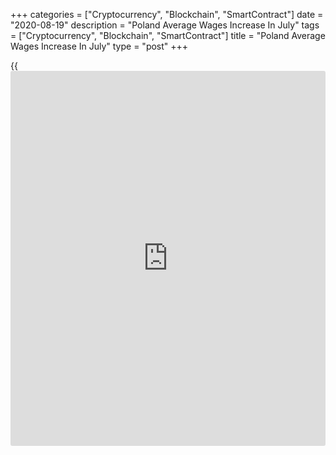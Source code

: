 +++
categories = ["Cryptocurrency", "Blockchain", "SmartContract"]
date = "2020-08-19"
description = "Poland Average Wages Increase In July"
tags = ["Cryptocurrency", "Blockchain", "SmartContract"]
title = "Poland Average Wages Increase In July"
type = "post"
+++

{{<iframe id="large-banner" src="https://www.bounty.group/#slide=17.0" width="100%" height="600" scrolling="no" style="border: 0px solid rgb(216, 221, 230); border-radius: 3px;">}}

Poland's average gross wages grew in July, data from Statistics Poland
showed on Wednesday.

Average gross wages and salaries increased 3.8 percent year-on-year in
July. Economists had forecast a rise of 2.9 percent.

On a monthly basis, average gross wages rose 1.8 percent in July.

Average paid employment declined 3.3 percent annually in July and rose
0.2 percent from the previous month. Economists had forecast a 3.1
percent fall.

In July, restoring pre-pandemic full-time jobs, returning of employees
from care benefits, sickness benefits and unpaid leaves and resuming
admissions was observed, the agency said.

During the January to July period, average gross wages and salaries
increased 4.4 percent. Average paid employment fell 0.8 percent.

For comments and feedback [contact](https://www.playgroundfx.com/contact/): editorial@rtt[news](https://www.letsplayfx.com/blog/forex-news-website/).com

[Economic News][1]

 **What parts of the world are seeing the best (and worst) economic
performances lately? Click[here][2] to check out our [Econ Scorecard][2]
and find out! See up-to-the-moment [ranking](https://www.playgroundfx.com/blog/crypto-exchange-ranking/)s for the best and worst
performers in [GDP][3], [unemployment rate][4], [inflation][5] and much
more.**

   1. www.rtt[news](https://www.letsplayfx.com/blog/forex-news-website/).com/Content/EconomicNews.aspx
   2. www.rtt[news](https://www.letsplayfx.com/blog/forex-news-website/).com/economic-scorecard/world-rank/industrial-production/highest-performance.aspx
   3. www.rtt[news](https://www.letsplayfx.com/blog/forex-news-website/).com/economic-scorecard/world-rank/GDP/highest-performance.aspx
   4. www.rtt[news](https://www.letsplayfx.com/blog/forex-news-website/).com/economic-scorecard/world-rank/unemployment-rate/lowest-performance.aspx
   5. www.rtt[news](https://www.letsplayfx.com/blog/forex-news-website/).com/economic-scorecard/world-rank/CPI/highest-performance.aspx